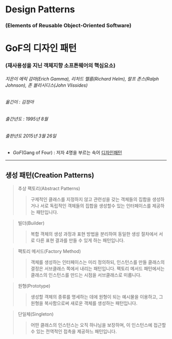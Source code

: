# Design Patterns
### (Elements of Reusable Object-Oriented Software)

# GoF의 디자인 패턴
### (재사용성을 지닌 객체지향 소프튼웨어의 핵심요소)

###### 지은이 에릭 감마(Erich Gamma), 리처드 헬름(Richard Helm), 랄프 존스(Ralph Johnson), 존 블리시디스(John Vlissides)
###### 옮긴이 : 김정아
###### 출간년도 : 1995년 8월
###### 출판년도 2015년 3월 26일

- *GoF*(Gang of Four) : 저자 4명을 부르는 속어
[디자인패턴](<img src="./XL.jpeg" width="100" height="200">)
---
## 생성 패턴(Creation Patterns)
> 추상 팩토리(Abstract Patterns)
>> 구제적인 클래스를 지정하지 않고 관련성을 갖는 객체들의 집합을 생성하거나 서로 독립적인 객체들의 집합을 생성할수 있는 인터페이스를 제공하는 패턴입니다.

> 빌더(Builder)
>> 복합 객체의 생성 과정과 표현 방법을 분리하여 동일한 생성 절차에서 서로 다른 표현 결과를 만들 수 있게 하는 패턴입니다.

> 팩토리 메서드(Factory Method)
>> 객체를 생성하는 인터페이스는 미리 정의하되, 인스턴스를 만들 클래스의 결정은 서브클래스 쪽에서 내리는 패턴입니다. 팩토리 메서드 패턴에서는 클래스의 인스턴스를 만드는 시점을 서브클래스로 미룹니다.

> 원형(Prototype)
>> 생성할 객체의 종류를 명세하는 데에 원형이 되는 예시물을 이용하고, 그 원형을 복사함으로써 새로운 객체를 생성하는 패턴입니다.

> 단일체(Singleton)
>> 어떤 클래스의 인스턴스는 오직 하나님을 보장하며, 이 인스턴스에 접근할 수 있는 전역적인 접촉을 제공하느 패턴입니다.
